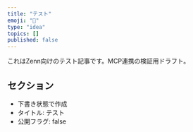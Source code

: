 ```yaml
---
title: "テスト"
emoji: "📝"
type: "idea"
topics: []
published: false
---
```


これはZenn向けのテスト記事です。MCP連携の検証用ドラフト。

## セクション
- 下書き状態で作成
- タイトル: テスト
- 公開フラグ: false

